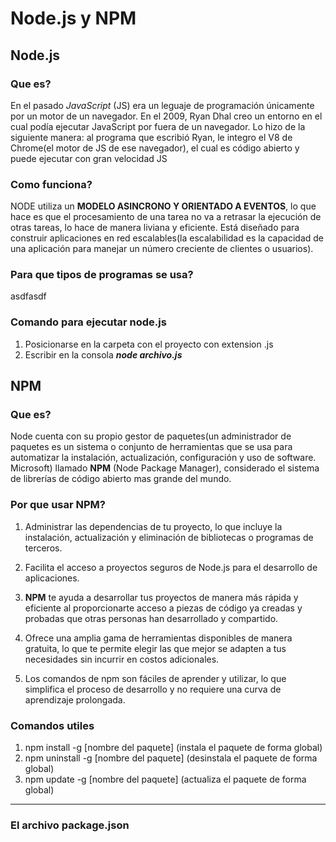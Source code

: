 # Node.js y NPM
## Node.js
### Que es? 
En el pasado *JavaScript* (JS) era un leguaje de programación únicamente por un motor de un navegador.
En el 2009, Ryan Dhal creo un entorno en el cual podía ejecutar JavaScript por fuera de un navegador. Lo hizo de la siguiente manera: al programa que escribió Ryan, le integro el V8 de Chrome(el motor de JS de ese navegador), el cual es código abierto y puede ejecutar con gran velocidad JS
### Como funciona?
NODE utiliza un **MODELO ASINCRONO Y ORIENTADO A EVENTOS**, lo que hace es que el procesamiento de una tarea no va a retrasar la ejecución de otras tareas, lo hace de manera liviana y eficiente. Está diseñado para construir aplicaciones en red escalables(la escalabilidad es la capacidad de una aplicación para manejar un número creciente de clientes o usuarios).

### Para que tipos de programas se usa?
asdfasdf

### Comando para ejecutar node.js
1. Posicionarse en la carpeta con el proyecto con extension .js
2. Escribir en la consola ***node archivo.js***

## NPM
### Que es?
Node cuenta con su propio gestor de paquetes(un administrador de paquetes es un sistema o conjunto de herramientas que se usa para automatizar la instalación, actualización, configuración y uso de software. Microsoft) llamado **NPM** (Node Package Manager), considerado el sistema de librerías de código abierto mas grande del mundo.

### Por que usar NPM?
1. Administrar las dependencias de tu proyecto, lo que incluye la instalación, actualización y eliminación de bibliotecas o programas de terceros.

2. Facilita el acceso a proyectos seguros de Node.js para el desarrollo de aplicaciones.

3. **NPM** te ayuda a desarrollar tus proyectos de manera más rápida y eficiente al proporcionarte acceso a piezas de código ya creadas y probadas que otras personas han desarrollado y compartido.
4. Ofrece una amplia gama de herramientas disponibles de manera gratuita, lo que te permite elegir las que mejor se adapten a tus necesidades sin incurrir en costos adicionales.

5. Los comandos de npm son fáciles de aprender y utilizar, lo que simplifica el proceso de desarrollo y no requiere una curva de aprendizaje prolongada.

### Comandos utiles
1. npm install -g [nombre del paquete] (instala el paquete de forma global)
2. npm uninstall -g [nombre del paquete] (desinstala el paquete de forma global)
3. npm update -g [nombre del paquete] (actualiza el paquete de forma global)


___
### El archivo package.json 


